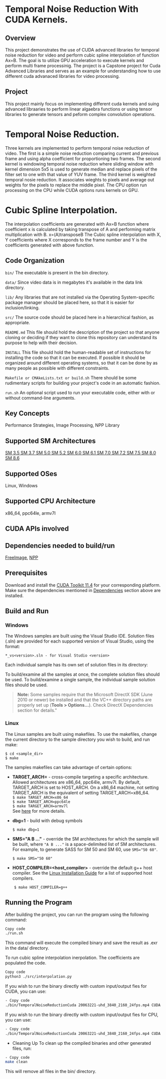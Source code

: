 # Temporal Noise Reduction With CUDA Kernels.

## Overview

This project demonstrates the use of CUDA advanced libraries for temporal noise reduction for video and perform cubic spline interpolation of function Ax=B. The goal is to utilize GPU acceleration to execute kernels and perform multi frame processinig. The project is a Capstone project for Cuda Advanced Libraries and serves as an example for understanding how to use different cuda advanaced libraries for video processing.

## Project 
This project mainly focus on implementing different cuda kernels and suing advanced libraaries to perform linear algaebra functions or using tensor libraries to generate tensors and peform complex convolution operations.

# Temporal Noise Reduction.
Three kernels are implemented to perform temporal noise reduction of video. The first is a simple noise reduction comparing current and previous frame and using alpha coefficient for proportioning two frames. The second kernel is windowing temporal noise reduction where sliding window with kernel dimension 5x5 is used to generate median and replace pixels of the filter set to one with that value of YUV frame. The third kernel is weighted temporal nosie reduction. It associates wieghts to pixels and average out weights for the pixels to replace the middle pixel. The CPU option run processing on the CPU while CUDA options runs kernels on GPU. 

# Cubic Spline Interpolation.
The interpolation coefficients are generated with Ax=B function where coefficient x is calculated by taking transpose of A and performing matrix multiplication with B. 
x=(A)transposeB The Cubic spline interpolation with X, Y coefficients where X corresponds to the frame number and Y is the coefficients generated with above function. 

## Code Organization

```bin/```
The executable is present in the bin directory. 

```data/```
Since video data is in megabytes it's available in the data link directory.

```lib/```
Any libraries that are not installed via the Operating System-specific package manager should be placed here, so that it is easier for inclusion/linking.

```src/```
The source code should be placed here in a hierarchical fashion, as appropriate.

```README.md```
This file should hold the description of the project so that anyone cloning or deciding if they want to clone this repository can understand its purpose to help with their decision.

```INSTALL```
This file should hold the human-readable set of instructions for installing the code so that it can be executed. If possible it should be organized around different operating systems, so that it can be done by as many people as possible with different constraints.

```Makefile or CMAkeLists.txt or build.sh```
There should be some rudimentary scripts for building your project's code in an automatic fashion.

```run.sh```
An optional script used to run your executable code, either with or without command-line arguments.

## Key Concepts

Performance Strategies, Image Processing, NPP Library

## Supported SM Architectures

[SM 3.5 ](https://developer.nvidia.com/cuda-gpus)  [SM 3.7 ](https://developer.nvidia.com/cuda-gpus)  [SM 5.0 ](https://developer.nvidia.com/cuda-gpus)  [SM 5.2 ](https://developer.nvidia.com/cuda-gpus)  [SM 6.0 ](https://developer.nvidia.com/cuda-gpus)  [SM 6.1 ](https://developer.nvidia.com/cuda-gpus)  [SM 7.0 ](https://developer.nvidia.com/cuda-gpus)  [SM 7.2 ](https://developer.nvidia.com/cuda-gpus)  [SM 7.5 ](https://developer.nvidia.com/cuda-gpus)  [SM 8.0 ](https://developer.nvidia.com/cuda-gpus)  [SM 8.6 ](https://developer.nvidia.com/cuda-gpus)

## Supported OSes

Linux, Windows

## Supported CPU Architecture

x86_64, ppc64le, armv7l

## CUDA APIs involved

## Dependencies needed to build/run
[FreeImage](../../README.md#freeimage), [NPP](../../README.md#npp)

## Prerequisites

Download and install the [CUDA Toolkit 11.4](https://developer.nvidia.com/cuda-downloads) for your corresponding platform.
Make sure the dependencies mentioned in [Dependencies]() section above are installed.

## Build and Run

### Windows
The Windows samples are built using the Visual Studio IDE. Solution files (.sln) are provided for each supported version of Visual Studio, using the format:
```
*_vs<version>.sln - for Visual Studio <version>
```
Each individual sample has its own set of solution files in its directory:

To build/examine all the samples at once, the complete solution files should be used. To build/examine a single sample, the individual sample solution files should be used.
> **Note:** Some samples require that the Microsoft DirectX SDK (June 2010 or newer) be installed and that the VC++ directory paths are properly set up (**Tools > Options...**). Check DirectX Dependencies section for details."

### Linux
The Linux samples are built using makefiles. To use the makefiles, change the current directory to the sample directory you wish to build, and run make:
```
$ cd <sample_dir>
$ make
```
The samples makefiles can take advantage of certain options:
*  **TARGET_ARCH=<arch>** - cross-compile targeting a specific architecture. Allowed architectures are x86_64, ppc64le, armv7l.
    By default, TARGET_ARCH is set to HOST_ARCH. On a x86_64 machine, not setting TARGET_ARCH is the equivalent of setting TARGET_ARCH=x86_64.<br/>
`$ make TARGET_ARCH=x86_64` <br/> `$ make TARGET_ARCH=ppc64le` <br/> `$ make TARGET_ARCH=armv7l` <br/>
    See [here](http://docs.nvidia.com/cuda/cuda-samples/index.html#cross-samples) for more details.
*   **dbg=1** - build with debug symbols
    ```
    $ make dbg=1
    ```
*   **SMS="A B ..."** - override the SM architectures for which the sample will be built, where `"A B ..."` is a space-delimited list of SM architectures. For example, to generate SASS for SM 50 and SM 60, use `SMS="50 60"`.
    ```
    $ make SMS="50 60"
    ```

*  **HOST_COMPILER=<host_compiler>** - override the default g++ host compiler. See the [Linux Installation Guide](http://docs.nvidia.com/cuda/cuda-installation-guide-linux/index.html#system-requirements) for a list of supported host compilers.
```
    $ make HOST_COMPILER=g++
```


## Running the Program
After building the project, you can run the program using the following command:

```bash
Copy code
./run.sh
```

This command will execute the compiled binary and save the result as <image>.exr in the data/ directory. 

To run cubic spline interpolation inerpolation. The coefficients are populated the code. 
```bash
Copy code
python3 ./src/interpolation.py
```

If you wish to run the binary directly with custom input/output fies for CUDA, you can use:

```bash
- Copy code
./bin/TemporalNoiseReductionCuda 20063221-uhd_3840_2160_24fps.mp4 CUDA
```
If you wish to run the binary directly with custom input/output fies for CPU, you can use:

```bash
- Copy code
./bin/TemporalNoiseReductionCuda 20063221-uhd_3840_2160_24fps.mp4 CUDA
```

- Cleaning Up
To clean up the compiled binaries and other generated files, run:

```bash
- Copy code
make clean
```
This will remove all files in the bin/ directory.
